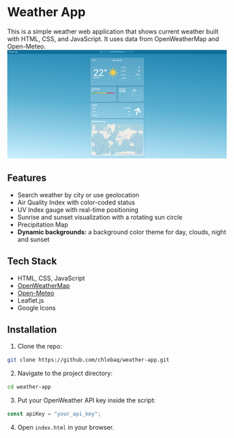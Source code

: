 

# Weather App
This is a simple weather web application that shows current weather built with HTML, CSS, and JavaScript. It uses data from OpenWeatherMap and Open-Meteo.
![screenshot](screenshot.png)

## Features

 - Search weather by city or use geolocation
 - Air Quality Index with color-coded status
 - UV Index gauge with real-time positioning  
 - Sunrise and sunset visualization with a rotating sun circle
 - Precipitation Map
 - **Dynamic backgrounds:** a background color theme for day, clouds, night and sunset
 

## Tech Stack

 - HTML, CSS, JavaScript
 - [OpenWeatherMap](https://openweathermap.org/api)
 - [Open-Meteo](https://open-meteo.com/)
 - Leaflet.js
 - Google Icons
 

## Installation
1. Clone the repo:
```bash
git clone https://github.com/chlebaq/weather-app.git
```
2. Navigate to the project directory:
```bash
cd weather-app
```
3. Put your OpenWeather API key inside the script:
```javascript
const apiKey = "your_api_key";
```
4. Open `index.html` in your browser.
